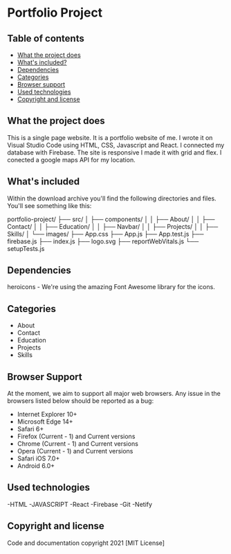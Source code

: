 # Portfolio Project

## Table of contents
- [What the project does](#What-the-project-does)
- [What's included?](#whats-included)
- [Dependencies](#dependencies)
- [Categories](#categories)
- [Browser support](#browser-support)
- [Used technologies](#used-technologies)
- [Copyright and license](#copyright-and-license)

## What the project does
This is a single page website. It is a portfolio website of me. I wrote it on Visual Studio Code using HTML, CSS, Javascript and React. I connected my database with Firebase. The site is responsive I made it with grid and flex. I conected a google maps API for my location.

## What's included
Within the download archive you'll find the following directories and files. You'll see something like this:

portfolio-project/
├── src/
│   ├── components/
│   │   ├── About/
│   │   ├── Contact/
│   │   ├── Education/
│   │   ├── Navbar/
│   │   ├── Projects/
│   │   ├── Skills/
│   └── images/
├── App.css
├── App.js
├── App.test.js
├── firebase.js
├── index.js
├── logo.svg
├── reportWebVitals.js
└── setupTests.js

## Dependencies
heroicons - We're using the amazing Font Awesome library for the icons.

## Categories
- About
- Contact
- Education
- Projects
- Skills

## Browser Support
At the moment, we aim to support all major web browsers. Any issue in the browsers listed below should be reported as a bug:
- Internet Explorer 10+
- Microsoft Edge 14+
- Safari 6+
- Firefox (Current - 1) and Current versions
- Chrome (Current - 1) and Current versions
- Opera (Current - 1) and Current versions
- Safari iOS 7.0+
- Android 6.0+

## Used technologies
-HTML
-JAVASCRIPT
-React
-Firebase
-Git
-Netify


## Copyright and license

Code and documentation copyright 2021  [MIT License]
